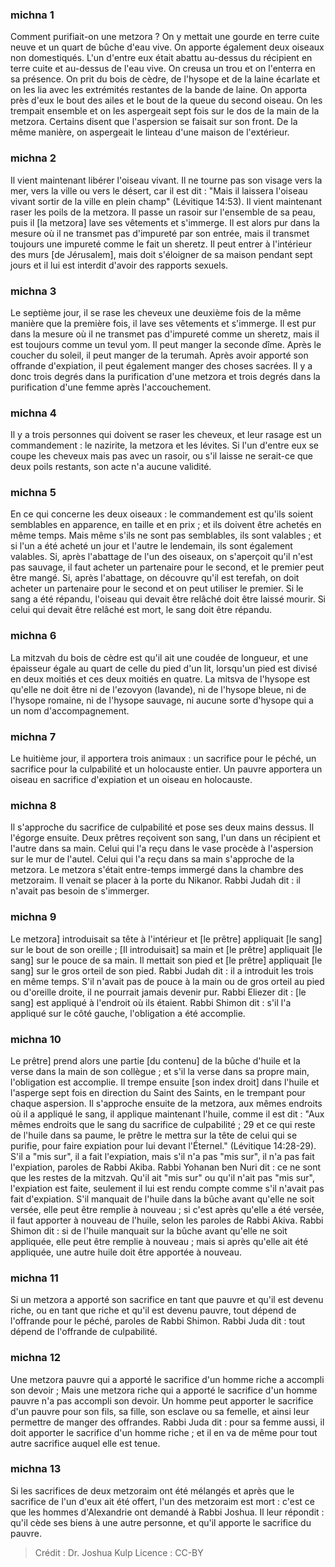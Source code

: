 
### michna 1
Comment purifiait-on une metzora ? On y mettait une gourde en terre cuite neuve et un quart de bûche d'eau vive. On apporte également deux oiseaux non domestiqués. L'un d'entre eux était abattu au-dessus du récipient en terre cuite et au-dessus de l'eau vive. On creusa un trou et on l'enterra en sa présence. On prit du bois de cèdre, de l'hysope et de la laine écarlate et on les lia avec les extrémités restantes de la bande de laine. On apporta près d'eux le bout des ailes et le bout de la queue du second oiseau. On les trempait ensemble et on les aspergeait sept fois sur le dos de la main de la metzora. Certains disent que l'aspersion se faisait sur son front. De la même manière, on aspergeait le linteau d'une maison de l'extérieur.

### michna 2
Il vient maintenant libérer l'oiseau vivant. Il ne tourne pas son visage vers la mer, vers la ville ou vers le désert, car il est dit : "Mais il laissera l'oiseau vivant sortir de la ville en plein champ" (Lévitique 14:53). Il vient maintenant raser les poils de la metzora. Il passe un rasoir sur l'ensemble de sa peau, puis il [la metzora] lave ses vêtements et s'immerge. Il est alors pur dans la mesure où il ne transmet pas d'impureté par son entrée, mais il transmet toujours une impureté comme le fait un sheretz. Il peut entrer à l'intérieur des murs [de Jérusalem], mais doit s'éloigner de sa maison pendant sept jours et il lui est interdit d'avoir des rapports sexuels.

### michna 3
Le septième jour, il se rase les cheveux une deuxième fois de la même manière que la première fois, il lave ses vêtements et s'immerge. Il est pur dans la mesure où il ne transmet pas d'impureté comme un sheretz, mais il est toujours comme un tevul yom. Il peut manger la seconde dîme. Après le coucher du soleil, il peut manger de la terumah. Après avoir apporté son offrande d'expiation, il peut également manger des choses sacrées. Il y a donc trois degrés dans la purification d'une metzora et trois degrés dans la purification d'une femme après l'accouchement.

### michna 4
Il y a trois personnes qui doivent se raser les cheveux, et leur rasage est un commandement : le nazirite, la metzora et les lévites. Si l'un d'entre eux se coupe les cheveux mais pas avec un rasoir, ou s'il laisse ne serait-ce que deux poils restants, son acte n'a aucune validité.

### michna 5
En ce qui concerne les deux oiseaux : le commandement est qu'ils soient semblables en apparence, en taille et en prix ; et ils doivent être achetés en même temps. Mais même s'ils ne sont pas semblables, ils sont valables ; et si l'un a été acheté un jour et l'autre le lendemain, ils sont également valables. Si, après l'abattage de l'un des oiseaux, on s'aperçoit qu'il n'est pas sauvage, il faut acheter un partenaire pour le second, et le premier peut être mangé. Si, après l'abattage, on découvre qu'il est terefah, on doit acheter un partenaire pour le second et on peut utiliser le premier. Si le sang a été répandu, l'oiseau qui devait être relâché doit être laissé mourir. Si celui qui devait être relâché est mort, le sang doit être répandu.

### michna 6
La mitzvah du bois de cèdre est qu'il ait une coudée de longueur, et une épaisseur égale au quart de celle du pied d'un lit, lorsqu'un pied est divisé en deux moitiés et ces deux moitiés en quatre. La mitsva de l'hysope est qu'elle ne doit être ni de l'ezovyon (lavande), ni de l'hysope bleue, ni de l'hysope romaine, ni de l'hysope sauvage, ni aucune sorte d'hysope qui a un nom d'accompagnement.

### michna 7
Le huitième jour, il apportera trois animaux : un sacrifice pour le péché, un sacrifice pour la culpabilité et un holocauste entier. Un pauvre apportera un oiseau en sacrifice d'expiation et un oiseau en holocauste.

### michna 8
Il s'approche du sacrifice de culpabilité et pose ses deux mains dessus. Il l'égorge ensuite. Deux prêtres reçoivent son sang, l'un dans un récipient et l'autre dans sa main. Celui qui l'a reçu dans le vase procède à l'aspersion sur le mur de l'autel. Celui qui l'a reçu dans sa main s'approche de la metzora. Le metzora s'était entre-temps immergé dans la chambre des metzoraim. Il venait se placer à la porte du Nikanor. Rabbi Judah dit : il n'avait pas besoin de s'immerger.

### michna 9
Le metzora] introduisait sa tête à l'intérieur et [le prêtre] appliquait [le sang] sur le bout de son oreille ; [Il introduisait] sa main et [le prêtre] appliquait [le sang] sur le pouce de sa main. Il mettait son pied et [le prêtre] appliquait [le sang] sur le gros orteil de son pied. Rabbi Judah dit : il a introduit les trois en même temps. S'il n'avait pas de pouce à la main ou de gros orteil au pied ou d'oreille droite, il ne pourrait jamais devenir pur. Rabbi Eliezer dit : [le sang] est appliqué à l'endroit où ils étaient. Rabbi Shimon dit : s'il l'a appliqué sur le côté gauche, l'obligation a été accomplie.

### michna 10
Le prêtre] prend alors une partie [du contenu] de la bûche d'huile et la verse dans la main de son collègue ; et s'il la verse dans sa propre main, l'obligation est accomplie. Il trempe ensuite [son index droit] dans l'huile et l'asperge sept fois en direction du Saint des Saints, en le trempant pour chaque aspersion. Il s'approche ensuite de la metzora, aux mêmes endroits où il a appliqué le sang, il applique maintenant l'huile, comme il est dit : "Aux mêmes endroits que le sang du sacrifice de culpabilité ; 29 et ce qui reste de l'huile dans sa paume, le prêtre le mettra sur la tête de celui qui se purifie, pour faire expiation pour lui devant l'Éternel." (Lévitique 14:28-29). S'il a "mis sur", il a fait l'expiation, mais s'il n'a pas "mis sur", il n'a pas fait l'expiation, paroles de Rabbi Akiba. Rabbi Yohanan ben Nuri dit : ce ne sont que les restes de la mitzvah. Qu'il ait "mis sur" ou qu'il n'ait pas "mis sur", l'expiation est faite, seulement il lui est rendu compte comme s'il n'avait pas fait d'expiation. S'il manquait de l'huile dans la bûche avant qu'elle ne soit versée, elle peut être remplie à nouveau ; si c'est après qu'elle a été versée, il faut apporter à nouveau de l'huile, selon les paroles de Rabbi Akiva. Rabbi Shimon dit : si de l'huile manquait sur la bûche avant qu'elle ne soit appliquée, elle peut être remplie à nouveau ; mais si après qu'elle ait été appliquée, une autre huile doit être apportée à nouveau.

### michna 11
Si un metzora a apporté son sacrifice en tant que pauvre et qu'il est devenu riche, ou en tant que riche et qu'il est devenu pauvre, tout dépend de l'offrande pour le péché, paroles de Rabbi Shimon. Rabbi Juda dit : tout dépend de l'offrande de culpabilité.

### michna 12
Une metzora pauvre qui a apporté le sacrifice d'un homme riche a accompli son devoir ; Mais une metzora riche qui a apporté le sacrifice d'un homme pauvre n'a pas accompli son devoir. Un homme peut apporter le sacrifice d'un pauvre pour son fils, sa fille, son esclave ou sa femelle, et ainsi leur permettre de manger des offrandes. Rabbi Juda dit : pour sa femme aussi, il doit apporter le sacrifice d'un homme riche ; et il en va de même pour tout autre sacrifice auquel elle est tenue.

### michna 13
Si les sacrifices de deux metzoraim ont été mélangés et après que le sacrifice de l'un d'eux ait été offert, l'un des metzoraim est mort : c'est ce que les hommes d'Alexandrie ont demandé à Rabbi Joshua. Il leur répondit : qu'il cède ses biens à une autre personne, et qu'il apporte le sacrifice du pauvre.

>Crédit : Dr. Joshua Kulp
>Licence : CC-BY